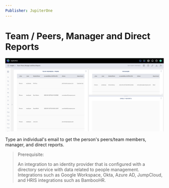 ```yaml
---
Publisher: JupiterOne
---
```


# Team / Peers, Manager and Direct Reports

![sample-screenshot](board.png)

Type an individual's email to get the person's peers/team members, manager, and direct reports.

> Prerequisite: 
>
> An integration to an identity provider that is configured with a directory service with data related to people management. 
> Integrations such as Google Workspace, Okta, Azure AD, JumpCloud, and HRIS integrations such as BambooHR.
